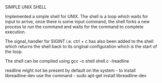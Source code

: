 SIMPLE UNIX SHELL

Implemented a simple shell for UNIX.
The shell is a loop which waits for input to arrive, once there is some input command, the shell forks a new process to run the command and waits for the command to complete execution.

The signal_handler for SIGINT i.e. ctrl + c has also been added to the shell which returns the shell back to its original configuration which is the start of the loop.

The shell can be compiled using gcc -o shell shell.c -lreadline

readline might not be present by default on the system - to install libreadline-dev use the command - sudo apt-get install libreadline-dev
